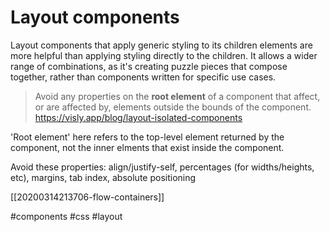 # Layout components
Layout components that apply generic styling to its children elements are more helpful than applying styling directly to the children. It allows a wider range of combinations, as it's creating puzzle pieces that compose together, rather than components written for specific use cases.

> Avoid any properties on the **root element** of a component that affect, or are affected by, elements outside the bounds of the component.
https://visly.app/blog/layout-isolated-components

'Root element' here refers to the top-level element returned by the component, not the inner elments that exist inside the component.

Avoid these properties:
align/justify-self,  percentages (for widths/heights, etc), margins, tab index, absolute positioning

[[20200314213706-flow-containers]]

#components
#css
#layout